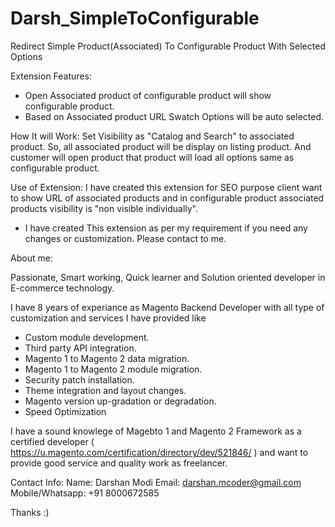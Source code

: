 # Darsh_SimpleToConfigurable
Redirect Simple Product(Associated) To Configurable Product With Selected Options

Extension Features:
- Open Associated product of configurable product will show configurable product.
- Based on Associated product URL Swatch Options will be auto selected.

How It will Work:
Set Visibility as "Catalog and Search" to associated product. So, all associated product will be display on listing product. And customer will open product that product will load all options same as configurable product.

Use of Extension:
I have created this extension for SEO purpose client want to show URL of associated products and in configurable product associated products visibility is "non visible individually". 

- I have created This extension as per my requirement if you need any changes or customization. Please contact to me.

About me:

Passionate, Smart working, Quick learner and Solution oriented developer in E-commerce technology.

I have 8 years of experiance as Magento Backend Developer with all type of customization and services I have provided like
- Custom module development.
- Third party API integration.
- Magento 1 to Magento 2 data migration.
- Magento 1 to Magento 2 module migration.
- Security patch installation.
- Theme integration and layout changes.
- Magento version up-gradation or degradation.
- Speed Optimization

I have a sound knowlege of Magebto 1 and Magento 2 Framework as a certified developer ( https://u.magento.com/certification/directory/dev/521846/ ) and want to provide good service and quality work as freelancer.

Contact Info:
	Name: Darshan Modi
	Email: darshan.mcoder@gmail.com
	Mobile/Whatsapp: +91 8000672585

Thanks :)
